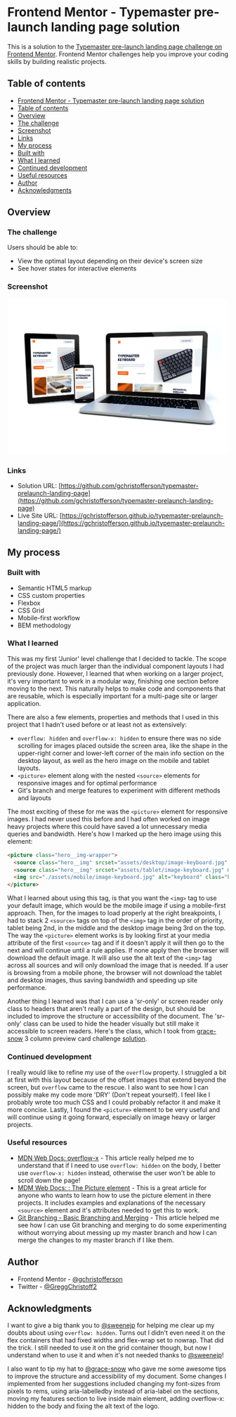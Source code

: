 # Frontend Mentor - Typemaster pre-launch landing page solution

This is a solution to the [Typemaster pre-launch landing page challenge on Frontend Mentor](). Frontend Mentor challenges help you improve your coding skills by building realistic projects.

## Table of contents

- [Frontend Mentor - Typemaster pre-launch landing page solution](#frontend-mentor---typemaster-pre-launch-landing-page-solution)
- [Table of contents](#table-of-contents)
- [Overview](#overview)
- [The challenge](#the-challenge)
- [Screenshot](#screenshot)
- [Links](#links)
- [My process](#my-process)
- [Built with](#built-with)
- [What I learned](#what-i-learned)
- [Continued development](#continued-development)
- [Useful resources](#useful-resources)
- [Author](#author)
- [Acknowledgments](#acknowledgments)
 

## Overview

### The challenge

Users should be able to:

- View the optimal layout depending on their device's screen size
- See hover states for interactive elements

### Screenshot

![](./assets/shared/screenshot.jpg)


### Links

- Solution URL: [https://github.com/gchristofferson/typemaster-prelaunch-landing-page](https://github.com/gchristofferson/typemaster-prelaunch-landing-page)
- Live Site URL: [https://gchristofferson.github.io/typemaster-prelaunch-landing-page/](https://gchristofferson.github.io/typemaster-prelaunch-landing-page/)

## My process

### Built with

- Semantic HTML5 markup
- CSS custom properties
- Flexbox
- CSS Grid
- Mobile-first workflow
- BEM methodology


### What I learned

This was my first 'Junior' level challenge that I decided to tackle.  The scope of the project was much larger than the individual component layouts I had previously done. However, I learned that when working on a larger project, it's very important to work in a modular way, finishing one section before moving to the next.  This naturally helps to make code and components that are reusable, which is especially important for a multi-page site or larger application.  

There are also a few elements, properties and methods that I used in this project that I hadn't used before or at least not as extensively:
- `overflow: hidden` and `overflow-x: hidden` to ensure there was no side scrolling for images placed outside the screen area, like the shape in the upper-right corner and lower-left corner of the main info section on the desktop layout, as well as the hero image on the mobile and tablet layouts.
- `<picture>` element along with the nested `<source>` elements for responsive images and for optimal performance
- Git's branch and merge features to experiment with different methods and layouts

The most exciting of these for me was the `<picture>` element for responsive images.  I had never used this before and I had often worked on image heavy projects where this could have saved a lot unnecessary media queries and bandwidth.  Here's how I marked up the hero image using this element:

```html
<picture class="hero__img-wrapper">
  <source class="hero__img" srcset="assets/desktop/image-keyboard.jpg" media="(min-width: 1200px)">
  <source class="hero__img" srcset="assets/tablet/image-keyboard.jpg" media="(min-width: 535px)">
  <img src="./assets/mobile/image-keyboard.jpg" alt="keyboard" class="hero__img">
</picture>
```
What I learned about using this tag, is that you want the `<img>` tag to use your default image, which would be the mobile image if using a mobile-first approach.  Then, for the images to load properly at the right breakpoints, I had to stack 2 `<source>` tags on top of the `<img>` tag in the order of priority, tablet being 2nd, in the middle and the desktop image being 3rd on the top.  The way the `<picture>` element works is by looking first at your media attribute of the first `<source>` tag and if it doesn't apply it will then go to the next and will continue until a rule applies. If none apply then the browser will download the default image.  It will also use the alt text of the `<img>` tag across all sources and will only download the image that is needed.  If a user is browsing from a mobile phone, the browser will not download the tablet and desktop images, thus saving bandwidth and speeding up site performance.

Another thing I learned was that I can use a 'sr-only' or screen reader only class to headers that aren't really a part of the design, but should be included to improve the structure or accessibility of the document. The 'sr-only' class can be used to hide the header visually but still make it accessible to screen readers.  Here's the class, which I took from [grace-snow](https://github.com/grace-snow) 3 column preview card challenge [solution](https://github.com/grace-snow/fmentor-3-column-preview-card/blob/master/styles/styles.css).

### Continued development

I really would like to refine my use of the `overflow` property.  I struggled a bit at first with this layout because of the offset images that extend beyond the screen, but `overflow` came to the rescue.  I also want to see how I can possibly make my code more 'DRY' (Don't repeat yourself).  I feel like I probably wrote too much CSS and I could probably refactor it and make it more concise.  Lastly, I found the `<picture>` element to be very useful and will continue using it going forward, especially on image heavy or larger projects.

### Useful resources

- [MDN Web Docs: overflow-x](https://developer.mozilla.org/en-US/docs/Web/CSS/overflow-x) - This article really helped me to understand that if I need to use `overflow: hidden` on the body, I better use `overflow-x: hidden` instead, otherwise the user won't be able to scroll down the page! 
- [MDM Web Docs: <picture>: The Picture element](https://developer.mozilla.org/en-US/docs/Web/HTML/Element/picture) - This is a great article for anyone who wants to learn how to use the picture element in there projects.  It includes examples and explanations of the necessary `<source>` element and it's attributes needed to get this to work.
- [Git Branching - Basic Branching and Merging](https://git-scm.com/book/en/v2/Git-Branching-Basic-Branching-and-Merging) - This article helped me see how I can use Git branching and merging to do some experimenting without worrying about messing up my master branch and how I can merge the changes to my master branch if I like them.  

## Author

- Frontend Mentor - [@gchristofferson](https://www.frontendmentor.io/profile/gchristofferson)
- Twitter - [@GreggChristoff2](https://twitter.com/GreggChristoff2)

## Acknowledgments

I want to give a big thank you to [@sweenejp](https://www.frontendmentor.io/profile/sweenejp) for helping me clear up my doubts about using `overflow: hidden`.  Turns out I didn't even need it on the flex containers that had fixed widths and flex-wrap set to nowrap.  That did the trick. I still needed to use it on the grid container though, but now I understand when to use it and when it's not needed thanks to [@sweenejp](https://www.frontendmentor.io/profile/sweenejp)!

I also want to tip my hat to [@grace-snow](https://www.frontendmentor.io/profile/grace-snow) who gave me some awesome tips to improve the structure and accessibility of my document.  Some changes I implemented from her suggestions included changing my font-sizes from pixels to rems, using aria-labelledby instead of aria-label on the sections, moving my features section to live inside main element, adding overflow-x: hidden to the body and fixing the alt text of the logo.


